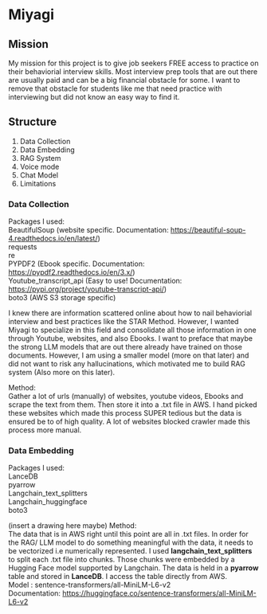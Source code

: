 # Miyagi

## Mission
My mission for this project is to give job seekers FREE access to practice on their behaviorial interview skills. Most interview prep tools that are out there 
are usually paid and can be a big financial obstacle for some. I want to remove that obstacle for students like me that need practice with interviewing but did not know an easy way to find it.


## Structure
1. Data Collection
2. Data Embedding
3. RAG System
4. Voice mode
5. Chat Model
6. Limitations


### Data Collection
Packages I used: <br />
BeautifulSoup (website specific. Documentation: https://beautiful-soup-4.readthedocs.io/en/latest/) <br />
requests <br />
re <br />
PYPDF2 (Ebook specific. Documentation: https://pypdf2.readthedocs.io/en/3.x/) <br />
Youtube_transcript_api (Easy to use! Documentation: https://pypi.org/project/youtube-transcript-api/) <br />
boto3 (AWS S3 storage specific) <br />

I knew there are information scattered online about how to nail behaviorial interview and best practices like the STAR Method. However, I wanted Miyagi to specialize in this field and consolidate all those information in one through Youtube, websites, and also Ebooks. I want to preface that maybe the strong LLM models that are out there already have trained on those documents. However, I am using a smaller model (more on that later) and did not want to risk any hallucinations, which motivated me to build RAG system (Also more on this later). 

Method: <br />
Gather a lot of urls (manually) of websites, youtube videos, Ebooks and scrape the text from them. Then store it into a .txt file in AWS. I hand picked these websites
which made this process SUPER tedious but the data is ensured be to of high quality. A lot of websites blocked crawler made this process more manual. 


### Data Embedding
Packages I used: <br />
LanceDB <br />
pyarrow <br />
Langchain_text_splitters <br />
Langchain_huggingface <br />
boto3 <br />

(insert a drawing here maybe)
Method: <br />
The data that is in AWS right until this point are all in .txt files. In order for the RAG/ LLM model to do something meaningful with the data, it needs to be vectorized i.e numerically represented. I used **langchain_text_splitters** to split each .txt file into chunks. Those chunks were embedded by a Hugging Face model supported by Langchain. The data is held in a **pyarrow** table and stored in **LanceDB**. I access the table directly from AWS. <br />
Model : sentence-transformers/all-MiniLM-L6-v2 <br />
Documentation: https://huggingface.co/sentence-transformers/all-MiniLM-L6-v2 <br />





